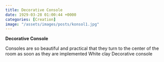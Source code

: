 ```yaml
---
title: Decorative Console
date: 1929-03-28 01:00:44 +0000
categories: [Creation]
image: "/assets/images/posts/konsol1.jpg"
---
```

**Decorative Console**

Consoles are so beautiful and practical that they turn to the center of the room as soon as they are implemented
White clay
Decorative console